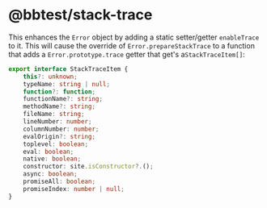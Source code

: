 # @bbtest/stack-trace

This enhances the `Error` object by adding a static setter/getter `enableTrace` to it. This will cause the override of `Error.prepareStackTrace` to a function that adds a `Error.prototype.trace` getter that get's a`StackTraceItem[]`:

```typescript
export interface StackTraceItem {
	this?: unknown;
	typeName: string | null;
	function?: function;
	functionName?: string;
	methodName?: string;
	fileName: string;
	lineNumber: number;
	columnNumber: number;
	evalOrigin?: string;
	toplevel: boolean;
	eval: boolean;
	native: boolean;
	constructor: site.isConstructor?.();
	async: boolean;
	promiseAll: boolean;
	promiseIndex: number | null;
}
```

